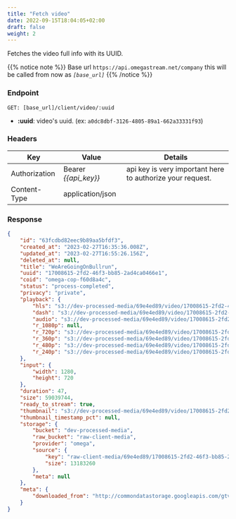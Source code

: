```yaml
---
title: "Fetch video"
date: 2022-09-15T18:04:05+02:00
draft: false
weight: 2
---
```


Fetches the video full info with its UUID.

{{% notice note %}}
Base url `https://api.omegastream.net/company` this will be called from now as *`[base_url]`*
{{% /notice %}}

### Endpoint
```url
GET: [base_url]/client/video/:uuid
```
- **:uuid**: video's uuid. (ex: `a0dc8dbf-3126-4805-89a1-662a33331f93`)

### Headers
| Key           | Value              | Details                                                 |
|---------------|--------------------|---------------------------------------------------------|
| Authorization | Bearer *{{api_key}}* | api key is very important here to authorize your request. |
| Content-Type  | application/json   |                                                         |


### Response
```json
{
    "id": "63fcdbd82eec9b89aa5bfdf3",
    "created_at": "2023-02-27T16:35:36.008Z",
    "updated_at": "2023-02-27T16:55:26.156Z",
    "deleted_at": null,
    "title": "WeAreGoingOnBullrun",
    "uuid": "17008615-2fd2-46f3-bb85-2ad4ca0466e1",
    "coid": "omega-cop-f60d8a4c",
    "status": "process-completed",
    "privacy": "private",
    "playback": {
        "hls": "s3://dev-processed-media/69e4ed89/video/17008615-2fd2-46f3-bb85-2ad4ca0466e1/playlist.m3u8",
        "dash": "s3://dev-processed-media/69e4ed89/video/17008615-2fd2-46f3-bb85-2ad4ca0466e1/playlist.mpd",
        "audio": "s3://dev-processed-media/69e4ed89/video/17008615-2fd2-46f3-bb85-2ad4ca0466e1/audio.aac",
        "r_1080p": null,
        "r_720p": "s3://dev-processed-media/69e4ed89/video/17008615-2fd2-46f3-bb85-2ad4ca0466e1/720p.mp4",
        "r_360p": "s3://dev-processed-media/69e4ed89/video/17008615-2fd2-46f3-bb85-2ad4ca0466e1/360p.mp4",
        "r_480p": "s3://dev-processed-media/69e4ed89/video/17008615-2fd2-46f3-bb85-2ad4ca0466e1/480p.mp4",
        "r_240p": "s3://dev-processed-media/69e4ed89/video/17008615-2fd2-46f3-bb85-2ad4ca0466e1/240p.mp4"
    },
    "input": {
        "width": 1280,
        "height": 720
    },
    "duration": 47,
    "size": 59039744,
    "ready_to_stream": true,
    "thumbnail": "s3://dev-processed-media/69e4ed89/video/17008615-2fd2-46f3-bb85-2ad4ca0466e1/thumbnail.png",
    "thumbnail_timestamp_pct": null,
    "storage": {
        "bucket": "dev-processed-media",
        "raw_bucket": "raw-client-media",
        "provider": "omega",
        "source": {
            "key": "raw-client-media/69e4ed89/17008615-2fd2-46f3-bb85-2ad4ca0466e1.mp4",
            "size": 13183260
        },
        "meta": null
    },
    "meta": {
        "downloaded_from": "http://commondatastorage.googleapis.com/gtv-videos-bucket/sample/WeAreGoingOnBullrun.mp4"
    }
}
```